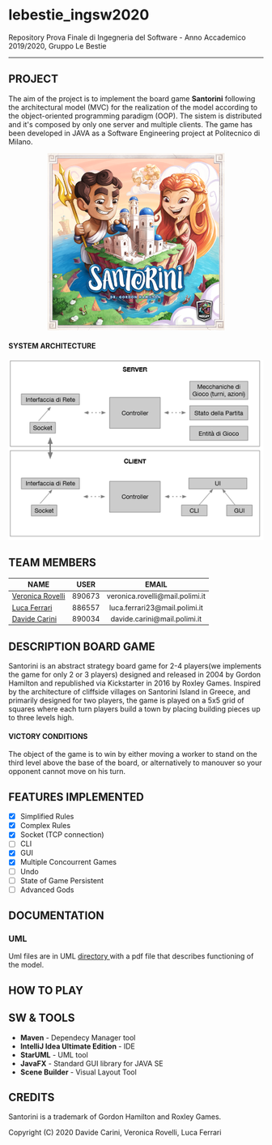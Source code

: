 # lebestie_ingsw2020

Repository Prova Finale di Ingegneria del Software - Anno Accademico 2019/2020, Gruppo Le Bestie

----

## PROJECT
The aim of the project is to implement the board game **Santorini** following the architectural model (MVC) for the realization of the model according to the object-oriented programming paradigm (OOP).
The sistem is distributed and it's composed by only one server and multiple clients. 
The game has been developed in JAVA as a Software Engineering project at Politecnico di Milano.
<p align="center">
  <img src="./readmePic/SantoriniBoardGame1.png" width="350" alt="SantoriniBoardGameIMG">
</p>

#### SYSTEM ARCHITECTURE
<p align="center">
  <img src=".\readmePic\systemArchitecture.png" alt="model">
</p>

## TEAM MEMBERS
<table style="margin-left: auto; margin-right: auto">
<thead>
<tr><th>NAME</th><th>USER</th><th>EMAIL</th></tr>
</thead>
<tbody>
<tr><td><a href="https://github.com/veronicarovelli">Veronica Rovelli<a/></td><td align="center">890673</td><td align="center">veronica.rovelli@mail.polimi.it</td> </tr>
<tr><td><a href="https://github.com/lulol38"> Luca Ferrari <a/></td><td align="center">886557</td><td align="center">luca.ferrari23@mail.polimi.it</td></tr>
<tr><td><a href="https://github.com/davidecarini">Davide Carini<a/></td><td align="center">890034</td><td align="center">davide.carini@mail.polimi.it</td></tr>
</tbody>
</table>

## DESCRIPTION BOARD GAME
Santorini is an abstract strategy board game for 2-4 players(we implements the game for only 2 or 3 players) designed and released in 2004 by Gordon Hamilton and republished via Kickstarter in 2016 by Roxley Games. Inspired by the architecture of cliffside villages on Santorini Island in Greece, and primarily designed for two players, the game is played on a 5x5 grid of squares where each turn players build a town by placing building pieces up to three levels high. 
#### VICTORY CONDITIONS
The object of the game is to win by either moving a worker to stand on the third level above the base of the board, or alternatively to manouver so your opponent cannot move on his turn.


## FEATURES IMPLEMENTED
- [X] Simplified Rules
- [X] Complex Rules
- [X] Socket (TCP connection)
- [ ] CLI
- [X] GUI
- [X] Multiple Concourrent Games
- [ ] Undo
- [ ] State of Game Persistent 
- [ ] Advanced Gods

## DOCUMENTATION
### UML
Uml files are in UML <a href="https://github.com/lulol38/lebestie_ingsw2020/tree/master/UML/initial%20UML"> directory </a> with a pdf file that describes functioning of the model.

## HOW TO PLAY


## SW & TOOLS
* **Maven** - Dependecy Manager tool
* **IntelliJ Idea Ultimate Edition** - IDE
* **StarUML** - UML tool
* **JavaFX** - Standard GUI library for JAVA SE
* **Scene Builder** - Visual Layout Tool

## CREDITS
Santorini is a trademark of Gordon Hamilton and Roxley Games.

Copyright (C) 2020 Davide Carini, Veronica Rovelli, Luca Ferrari
